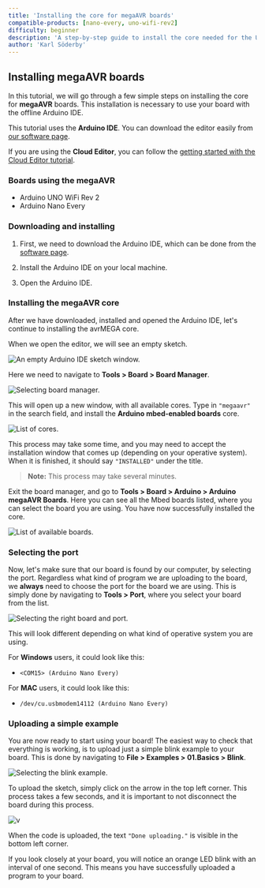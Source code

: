 ```yaml
---
title: 'Installing the core for megaAVR boards'
compatible-products: [nano-every, uno-wifi-rev2]
difficulty: beginner
description: 'A step-by-step guide to install the core needed for the UNO WiFi Rev2 and Nano Every boards.'
author: 'Karl Söderby'
---
```


## Installing megaAVR boards

In this tutorial, we will go through a few simple steps on installing the core for **megaAVR** boards. This installation is necessary to use your board with the offline Arduino IDE.

This tutorial uses the **Arduino IDE**. You can download the editor easily from [our software page](https://www.arduino.cc/en/software).

If you are using the **Cloud Editor**, you can follow the [getting started with the Cloud Editor tutorial](/cloud/web-editor/tutorials/getting-started/getting-started-web-editor).


### Boards using the megaAVR

- Arduino UNO WiFi Rev 2
- Arduino Nano Every

### Downloading and installing

1. First, we need to download the Arduino IDE, which can be done from the [software page](https://www.arduino.cc/en/software).

2. Install the Arduino IDE on your local machine.

3. Open the Arduino IDE.

### Installing the megaAVR core

After we have downloaded, installed and opened the Arduino IDE, let's continue to installing the avrMEGA core.

When we open the editor, we will see an empty sketch.

![An empty Arduino IDE sketch window.](assets/install*megaavr*img01.png)

Here we need to navigate to **Tools > Board > Board Manager**.

![Selecting board manager.](assets/install*megaavr*img02.png)

This will open up a new window, with all available cores. Type in `"megaavr"` in the search field, and install the **Arduino mbed-enabled boards** core.

![List of cores.](assets/install*megaavr*img03.png)

This process may take some time, and you may need to accept the installation window that comes up (depending on your operative system). When it is finished, it should say `"INSTALLED"` under the title.

>**Note:** This process may take several minutes.

Exit the board manager, and go to **Tools > Board > Arduino > Arduino megaAVR Boards**. Here you can see all the Mbed boards listed, where you can select the board you are using. You have now successfully installed the core.

![List of available boards.](assets/install*megaavr*img04.png)

### Selecting the port

Now, let's make sure that our board is found by our computer, by selecting the port. Regardless what kind of program we are uploading to the board, we **always** need to choose the port for the board we are using. This is simply done by navigating to **Tools > Port**, where you select your board from the list.

![Selecting the right board and port.](assets/install*megaavr*img05.png)

This will look different depending on what kind of operative system you are using.

For **Windows** users, it could look like this:

- `<COM15> (Arduino Nano Every)`

For **MAC** users, it could look like this:

- `/dev/cu.usbmodem14112 (Arduino Nano Every)`

### Uploading a simple example

You are now ready to start using your board! The easiest way to check that everything is working, is to upload just a simple blink example to your board. This is done by navigating to **File > Examples > 01.Basics > Blink**.

![Selecting the blink example.](assets/install*megaavr*img06.png)

To upload the sketch, simply click on the arrow in the top left corner. This process takes a few seconds, and it is important to not disconnect the board during this process.

![v](assets/install*megaavr*img07.png)

When the code is uploaded, the text `"Done uploading."` is visible in the bottom left corner.

If you look closely at your board, you will notice an orange LED blink with an interval of one second. This means you have successfully uploaded a program to your board.


